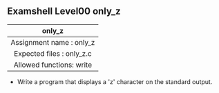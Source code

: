 ## Examshell Level00 only_z

|only_z|
|:---:|
|Assignment name : only_z|
|Expected files : only_z.c|
|Allowed functions: write|

- Write a program that displays a 'z' character on the standard output.